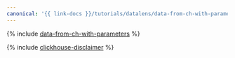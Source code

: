```yaml
---
canonical: '{{ link-docs }}/tutorials/datalens/data-from-ch-with-parameters'
---
```


{% include [data-from-ch-with-parameters](../../_tutorials/datalens/data-from-ch-with-parameters.md) %}

{% include [clickhouse-disclaimer](../../_includes/clickhouse-disclaimer.md) %}
